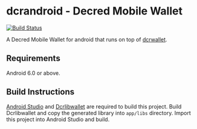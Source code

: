 # dcrandroid - Decred Mobile Wallet

[![Build Status](https://travis-ci.org/decred/dcrandroid.svg?branch=master)](https://travis-ci.org/decred/dcrandroid)

A Decred Mobile Wallet for android that runs on top of [dcrwallet](https://github.com/decred/dcrwallet).

## Requirements

Android 6.0 or above.

## Build Instructions
[Android Studio](https://developer.android.com/studio/index.html) and [Dcrlibwallet](https://github.com/raedahgroup/dcrlibwallet) are required to build this project. Build Dcrlibwallet and copy the generated library into `app/libs` directory. Import this project into Android Studio and build.